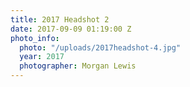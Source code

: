 ```yaml
---
title: 2017 Headshot 2
date: 2017-09-09 01:19:00 Z
photo_info:
  photo: "/uploads/2017headshot-4.jpg"
  year: 2017
  photographer: Morgan Lewis
---
```



